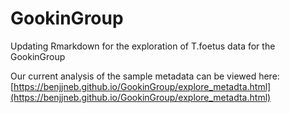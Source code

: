 # GookinGroup

Updating Rmarkdown for the exploration of T.foetus data for the GookinGroup

Our current analysis of the sample metadata can be viewed here: [https://benjjneb.github.io/GookinGroup/explore_metadta.html](https://benjjneb.github.io/GookinGroup/explore_metadta.html)
